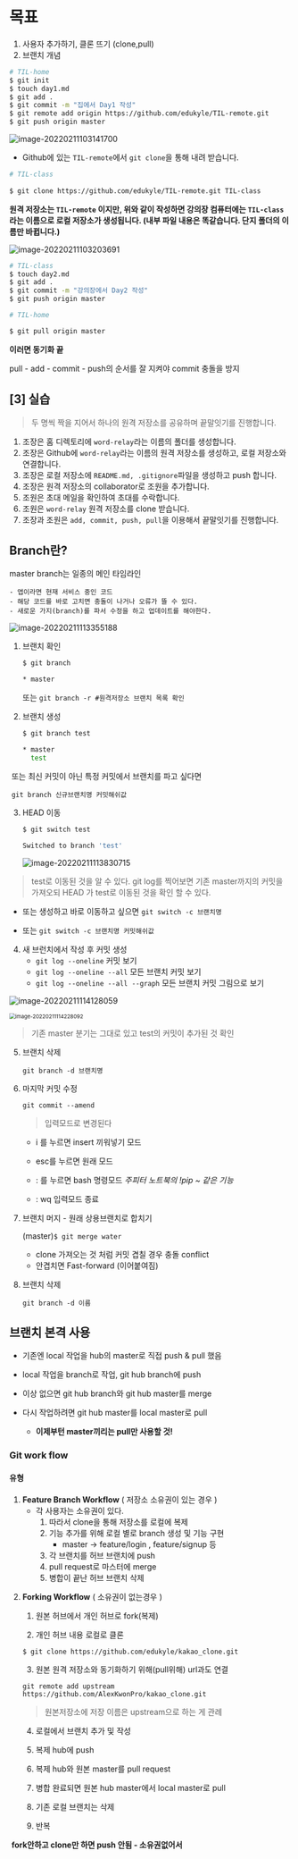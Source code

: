 # 목표

1. 사용자 추가하기, 클론 뜨기 (clone,pull)
1. 브랜치 개념

```bash
# TIL-home 
$ git init 
$ touch day1.md 
$ git add . 
$ git commit -m "집에서 Day1 작성" 
$ git remote add origin https://github.com/edukyle/TIL-remote.git 
$ git push origin master
```

![image-20220211103141700](220211_TIL.assets/image-20220211103141700.png)

- Github에 있는 `TIL-remote`에서 `git clone`을 통해 내려 받습니다.

```bash
# TIL-class
    
$ git clone https://github.com/edukyle/TIL-remote.git TIL-class
```

 **원격 저장소는 `TIL-remote` 이지만, 위와 같이 작성하면 강의장 컴퓨터에는 `TIL-class`라는 이름으로 로컬 저장소가 생성됩니다. (내부 파일 내용은 똑같습니다. 단지 폴더의 이름만 바뀝니다.)**

![image-20220211103203691](220211_TIL.assets/image-20220211103203691.png)

```bash
# TIL-class
$ touch day2.md
$ git add .
$ git commit -m "강의장에서 Day2 작성"
$ git push origin master
```

```bash
# TIL-home

$ git pull origin master
```

**이러면 동기화 끝**

pull - add - commit - push의 순서를 잘 지켜야 commit 충돌을 방지

## [3] 실습

> 두 명씩 짝을 지어서 하나의 원격 저장소를 공유하며 끝말잇기를 진행합니다.

1. 조장은 홈 디렉토리에 `word-relay`라는 이름의 폴더를 생성합니다.
2. 조장은 Github에 `word-relay`라는 이름의 원격 저장소를 생성하고, 로컬 저장소와 연결합니다.
3. 조장은 로컬 저장소에 `README.md, .gitignore`파일을 생성하고 push 합니다.
4. 조장은 원격 저장소의 collaborator로 조원을 추가합니다.
5. 조원은 초대 메일을 확인하여 초대를 수락합니다.
6. 조원은 `word-relay` 원격 저장소를 clone 받습니다.
7. 조장과 조원은 `add, commit, push, pull`을 이용해서 끝말잇기를 진행합니다.

## Branch란?

master branch는 일종의 메인 타임라인

	- 앱이라면 현재 서비스 중인 코드
	- 해당 코드를 바로 고치면 충돌이 나거나 오류가 뜰 수 있다.
	- 새로운 가지(branch)를 파서 수정을 하고 업데이트를 해야한다.

![image-20220211113355188](220211_TIL.assets/image-20220211113355188.png)

1. 브랜치 확인

   ```bash 
   $ git branch
   
   * master
   ```

   또는 `git branch -r #원격저장소 브랜치 목록 확인 `

   

2. 브랜치 생성

   ```bash
   $ git branch test
   
   * master
     test
   ```

​		또는 최신 커밋이 아닌 특정 커밋에서 브랜치를 파고 싶다면

​		`git branch 신규브랜치명 커밋해쉬값`



3. HEAD 이동

   ```bash
   $ git switch test
   
   Switched to branch 'test'
   ```

   ![image-20220211113830715](220211_TIL.assets/image-20220211113830715.png)

> test로 이동된 것을 알 수 있다. 
> git log를 찍어보면 기존 master까지의 커밋을 가져오되
> HEAD 가 test로 이동된 것을 확인 할 수 있다.

- 또는 생성하고 바로 이동하고 싶으면 `git switch -c 브랜치명`

- 또는 `git switch -c 브랜치명 커밋해쉬값`



4. 새 브런치에서 작성 후 커밋 생성
   * `git log --oneline` 커밋 보기
   * `git log --oneline --all` 모든 브랜치 커밋 보기
   * `git log --oneline --all --graph` 모든 브랜치 커밋 그림으로 보기

![image-20220211114128059](220211_TIL.assets/image-20220211114128059.png)

<img src="220211_TIL.assets/image-20220211114228092.png" alt="image-20220211114228092" style="zoom:67%;" />

> 기존 master 분기는 그대로 있고 test의 커밋이 추가된 것 확인



5. 브랜치 삭제

   `git branch -d 브랜치명`

6. 마지막 커밋 수정

   `git commit --amend`

   > 입력모드로 변경된다

   - i 를 누르면 insert 끼워넣기 모드

   - esc를 누르면 원래 모드

   - : 를 누르면 bash 명령모드 *주피터 노트북의 !pip ~ 같은 기능*

   - : wq 입력모드 종료



7. 브랜치 머지 - 원래 상용브랜치로 합치기

   (master)`$ git merge water`

   - clone 가져오는 것 처럼 커밋 겹칠 경우 충돌 conflict
   - 안겹치면 Fast-forward (이어붙여짐)

   

8. 브랜치 삭제

   `git branch -d 이름`

    

## 브랜치 본격 사용

- 기존엔 local 작업을 hub의 master로 직접 push & pull 했음

- local 작업을 branch로 작업, git hub branch에 push
- 이상 없으면 git hub branch와 git hub master를 merge
- 다시 작업하려면 git hub master를 local master로 pull
  - **이제부턴 master끼리는 pull만 사용할 것!**

### Git work flow

#### 유형

1) **Feature Branch Workflow** ( 저장소 소유권이 있는 경우 )
   - 각 사용자는 소유권이 있다.
     1. 따라서 clone을 통해 저장소를 로컬에 복제
     2. 기능 추가를 위해 로컬 별로 branch 생성 및 기능 구현
        - master -> feature/login , feature/signup 등
     3. 각 브랜치를 허브 브랜치에 push
     4. pull request로 마스터에 merge
     5. 병합이 끝난 허브 브랜치 삭제



2. **Forking Workflow** ( 소유권이 없는경우 )

   1. 원본 허브에서 개인 허브로 fork(복제)

   2. 개인 허브 내용 로컬로 클론

   `$ git clone https://github.com/edukyle/kakao_clone.git`

   3. 원본 원격 저장소와 동기화하기 위해(pull위해) url과도 연결

    `git remote add upstream https://github.com/AlexKwonPro/kakao_clone.git`

   > 원본저장소에 저장 이름은 upstream으로 하는 게 관례

   4. 로컬에서 브랜치 추가 및 작성

   5. 복제 hub에 push

   6. 복제 hub와 원본 master를 pull request

   7. 병합 완료되면 원본 hub master에서 local master로 pull

   8. 기존 로컬 브랜치는 삭제
   9. 반복

​		**fork안하고 clone만 하면 push 안됨 - 소유권없어서**

